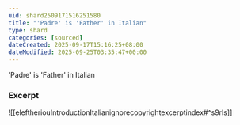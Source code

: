 ```yaml
---
uid: shard2509171516251580
title: "'Padre' is 'Father' in Italian"
type: shard
categories: [sourced]
dateCreated: 2025-09-17T15:16:25+08:00
dateModified: 2025-09-25T03:35:47+00:00
---
```

'Padre' is 'Father' in Italian
### Excerpt
![[eleftheriouIntroductionItalianignorecopyrightexcerptindex#^s9rls]]